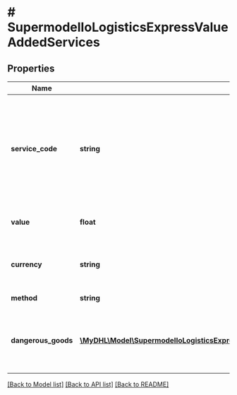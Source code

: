 # # SupermodelIoLogisticsExpressValueAddedServices

## Properties

Name | Type | Description | Notes
------------ | ------------- | ------------- | -------------
**service_code** | **string** | Please enter DHL Express value added service code. For detailed list of all available service codes for your prospect shipment please invoke GET /products or GET /rates |
**value** | **float** | Please enter monetary value of service (e.g. Insured Value) | [optional]
**currency** | **string** | Please enter currency code (e.g. Insured Value currency code) | [optional]
**method** | **string** | Payment method code (e.g. Cash) | [optional]
**dangerous_goods** | [**\MyDHL\Model\SupermodelIoLogisticsExpressValueAddedServicesDangerousGoodsInner[]**](SupermodelIoLogisticsExpressValueAddedServicesDangerousGoodsInner.md) | The DangerousGoods section indicates if there is dangerous good content within the shipment | [optional]

[[Back to Model list]](../../README.md#models) [[Back to API list]](../../README.md#endpoints) [[Back to README]](../../README.md)
